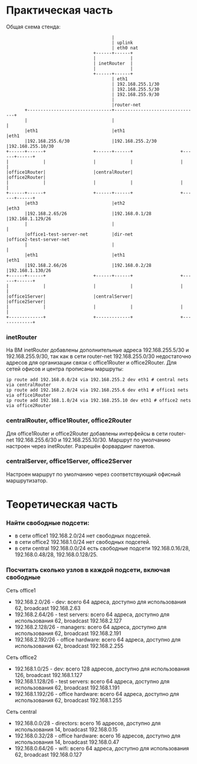 
# Практическая часть

Общая схема стенда:



                                            |
                                            | uplink
                                            | eth0 nat
                                     +------+------+
                                     |             |
                                     | inetRouter  |
                                     |             |
                                     +------+------+
                                            | eth1
                                            | 192.168.255.1/30
                                            | 192.168.255.5/30
                                            | 192.168.255.9/30
                                            |
                                            |router-net
           +--------------------------------+--------------------------------+
           |                                |                                |
           |eth1                            |eth1                            |eth1
           |192.168.255.6/30                |192.168.255.2/30                |192.168.255.10/30
    +------+------+                  +------+------+                  +------+------+
    |             |                  |             |                  |             |
    |office1Router|                  |centralRouter|                  |office2Router|
    |             |                  |             |                  |             |
    +------+------+                  +------+------+                  +------+------+
           |eth3                            |eth2                            |eth3
           |192.168.2.65/26                 |192.168.0.1/28                  |192.168.1.129/26
           |                                |                                |
           |office1-test-server-net         |dir-net                         |office2-test-server-net
           |                                |                                |
           |eth1                            |eth1                            |eth1
           |192.168.2.66/26                 |192.168.0.2/28                  |192.168.1.130/26
    +------+------+                  +------+------+                  +------+------+
    |             |                  |             |                  |             |
    |office1Server|                  |centralServer|                  |office2Server|
    |             |                  |             |                  |             |
    +-------------+                  +-------------+                  +-------------+


### inetRouter

На ВМ inetRouter добавлены дополнительные адреса 192.168.255.5/30 и 192.168.255.9/30, так как в сети router-net 192.168.255.0/30
недостаточно адресов для организации связи с office1Router и office2Router. Для сетей офисов и центра прописаны маршруты:

    ip route add 192.168.0.0/24 via 192.168.255.2 dev eth1 # central nets via centralRouter
    ip route add 192.168.2.0/24 via 192.168.255.6 dev eth1 # office1 nets via office1Router
    ip route add 192.168.1.0/24 via 192.168.255.10 dev eth1 # office2 nets via office2Router

### centralRouter, office1Router, office2Router

Для office1Router и office2Router добавлены интерфейсы в сети router-net 192.168.255.6/30 и 192.168.255.10/30.
Маршрут по умолчанию настроен через inetRouter.
Разрешён форвардинг пакетов.

### centralServer, office1Server, office2Server

Настроен маршрут по умолчанию через соответствующий офисный маршрутизатор.


# Теоретическая часть

### Найти свободные подсети:  

 - в сети office1 192.168.2.0/24 нет свободных подсетей.  
 - в сети office2 192.168.1.0/24 нет свободных подсетей.  
 - в сети central 192.168.0.0/24 есть свободные подсети 192.168.0.16/28, 192.168.0.48/28, 192.168.0.128/25.  

### Посчитать сколько узлов в каждой подсети, включая свободные  

 Сеть office1  
  - 192.168.2.0/26 - dev: всего 64 адреса, доступно для использования 62, broadcast 192.168.2.63  
  - 192.168.2.64/26 - test servers: всего 64 адреса, доступно для использования 62, broadcast 192.168.2.127  
  - 192.168.2.128/26 - managers: всего 64 адреса, доступно для использования 62, broadcast 192.168.2.191  
  - 192.168.2.192/26 - office hardware: всего 64 адреса, доступно для использования 62, broadcast 192.168.2.255  

 Сеть office2  
  - 192.168.1.0/25 - dev: всего 128 адресов, доступно для использования 126, broadcast 192.168.1.127  
  - 192.168.1.128/26 - test servers: всего 64 адреса, доступно для использования 62, broadcast 192.168.1.191  
  - 192.168.1.192/26 - office hardware: всего 64 адреса, доступно для использования 62, broadcast 192.168.1.255  

 Сеть central  
  - 192.168.0.0/28 - directors: всего 16 адресов, доступно для использования 14, broadcast 192.168.0.15  
  - 192.168.0.32/28 - office hardware: всего 16 адресов, доступно для использования 14, broadcast 192.168.0.47  
  - 192.168.0.64/26 - wifi: всего 64 адреса, доступно для использования 62, broadcast 192.168.0.127  
